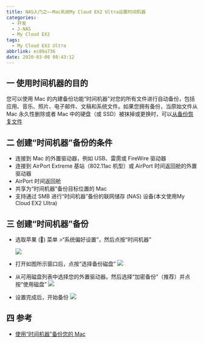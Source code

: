 ```yaml
---
title: NAS入门之——Mac系统My Cloud EX2 Ultra设置时间机器
categories:
  - 开发
  - J-NAS
  - My Cloud EX2
tags:
  - My Cloud EX2 Ultra
abbrlink: ec09a736
date: 2020-03-08 08:43:12
---
```

## 一 使用时间机器的目的

您可以使用 Mac 的内建备份功能“时间机器”对您的所有文件进行自动备份，包括应用、音乐、照片、电子邮件、文稿和系统文件。如果您拥有备份，当原始文件从 Mac 永久性删除或者 Mac 中的硬盘（或 SSD）被抹掉或更换时，可以[从备份恢复文件](https://support.apple.com/zh-cn/HT203981)

<!--more-->

## 二 创建“时间机器”备份的条件

- 连接到 Mac 的外置驱动器，例如 USB、雷雳或 FireWire 驱动器
- 连接到 AirPort Extreme 基站（802.11ac 机型）或 AirPort 时间返回舱的外置驱动器
- AirPort 时间返回舱
- 共享为“时间机器”备份目标位置的 Mac
- 支持通过 SMB 进行“时间机器”备份的联网储存 (NAS) 设备(本文使用My Cloud EX2 Ultra)

## 三 创建“时间机器”备份

* 选取苹果 () 菜单 >“系统偏好设置”，然后点按“时间机器” 

  ![][1]
* 打开如图所示窗口后，点按“选择备份磁盘”
	![][2]
* 从可用磁盘列表中选择您的外置驱动器。然后选择“加密备份”（推荐）并点按“使用磁盘”
	![][3]
* 设置完成后，开始备份
	![][4]

## 四 参考
* [使用“时间机器”备份您的 Mac][11]


[1]:https://cdn.staticaly.com/gh/PGzxc/CDN/master/blog-image/nas-mycloudex2-ultra-open.png
[2]:https://cdn.staticaly.com/gh/PGzxc/CDN/master/blog-image/nas-mycloudex2-ultra-timebackup-click.png
[3]:https://cdn.staticaly.com/gh/PGzxc/CDN/master/blog-image/nas-mycloudex2-ultra-disk-choice.png
[4]:https://cdn.staticaly.com/gh/PGzxc/CDN/master/blog-image/nas-mycloudex2-ultra-setup-finish.png

[11]:https://support.apple.com/zh-cn/HT201250